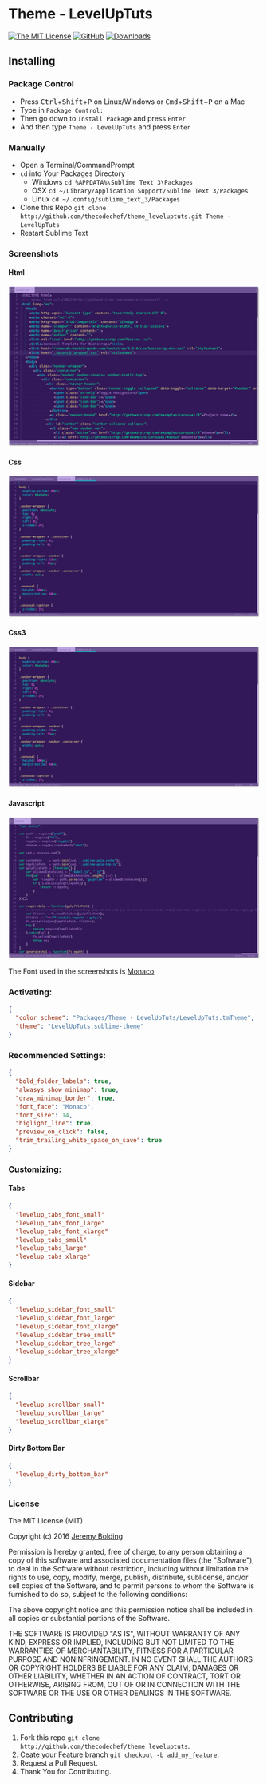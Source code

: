 # Theme - LevelUpTuts
[![The MIT License](https://img.shields.io/badge/license-MIT-orange.svg?style=flat-square)](http://opensource.org/licenses/MIT)
[![GitHub](https://img.shields.io/github/tag/thecodechef/theme_leveluptuts.svg?style=flat-square)](https://github.com/thecodechef/theme_leveluptuts/tags)
[![Downloads](https://img.shields.io/packagecontrol/dt/Theme%20-%20LevelUpTuts.svg)](https://packagecontrol.io/packages/Theme%20-%20LevelUpTuts)
## Installing


### Package Control

  * Press <kbd>Ctrl</kbd>+<kbd>Shift</kbd>+<kbd>P</kbd> on Linux/Windows or <kbd>Cmd</kbd>+<kbd>Shift</kbd>+<kbd>P</kbd> on a Mac
  * Type in `Package Control:`
  * Then go down to `Install Package` and press `Enter`
  * And then type `Theme - LevelUpTuts` and press `Enter`

### Manually

  * Open a Terminal/CommandPrompt
  * `cd` into Your Packages Directory
    * Windows `cd %APPDATA%\Sublime Text 3\Packages`
    * OSX `cd ~/Library/Application Support/Sublime Text 3/Packages`
    * Linux `cd ~/.config/sublime_text_3/Packages`
  * Clone this Repo `git clone http://github.com/thecodechef/theme_leveluptuts.git Theme - LevelUpTuts`
  * Restart Sublime Text

### Screenshots

#### Html
![Screenshot: Html](./screenshots/Html.png)

#### Css
![Screenshot: Html](./screenshots/Css.png)

#### Css3
![Screenshot: Html](./screenshots/Css3.png)

#### Javascript
![Screenshot: Html](./screenshots/Javascript.png)

The Font used in the screenshots is [Monaco](http://github.com/todylu/monaco.ttf)

### Activating:

```json
{
  "color_scheme": "Packages/Theme - LevelUpTuts/LevelUpTuts.tmTheme",
  "theme": "LevelUpTuts.sublime-theme"
}
```
### Recommended Settings:

```json
{
  "bold_folder_labels": true,
  "alwasys_show_minimap": true,
  "draw_minimap_border": true,
  "font_face": "Monaco",
  "font_size": 14,
  "higlight_line": true,
  "preview_on_click": false,
  "trim_trailing_white_space_on_save": true
}
```

### Customizing:


#### Tabs

```json
{
  "levelup_tabs_font_small"
  "levelup_tabs_font_large"
  "levelup_tabs_font_xlarge"
  "levelup_tabs_small"
  "levelup_tabs_large"
  "levelup_tabs_xlarge"
}
```
#### Sidebar

```json
{
  "levelup_sidebar_font_small"
  "levelup_sidebar_font_large"
  "levelup_sidebar_font_xlarge"
  "levelup_sidebar_tree_small"
  "levelup_sidebar_tree_large"
  "levelup_sidebar_tree_xlarge"
}
```

#### Scrollbar
```json
{
  "levelup_scrollbar_small"
  "levelup_scrollbar_large"
  "levelup_scrollbar_xlarge"
}
```

#### Dirty Bottom Bar

```json
{
  "levelup_dirty_bottom_bar"
}
```



### License

The MIT License (MIT)

Copyright (c) 2016 [Jeremy Bolding](http://github.com/thecodechef)

Permission is hereby granted, free of charge, to any person obtaining a copy
of this software and associated documentation files (the "Software"), to deal
in the Software without restriction, including without limitation the rights
to use, copy, modify, merge, publish, distribute, sublicense, and/or sell
copies of the Software, and to permit persons to whom the Software is
furnished to do so, subject to the following conditions:

The above copyright notice and this permission notice shall be included in all
copies or substantial portions of the Software.

THE SOFTWARE IS PROVIDED "AS IS", WITHOUT WARRANTY OF ANY KIND, EXPRESS OR
IMPLIED, INCLUDING BUT NOT LIMITED TO THE WARRANTIES OF MERCHANTABILITY,
FITNESS FOR A PARTICULAR PURPOSE AND NONINFRINGEMENT. IN NO EVENT SHALL THE
AUTHORS OR COPYRIGHT HOLDERS BE LIABLE FOR ANY CLAIM, DAMAGES OR OTHER
LIABILITY, WHETHER IN AN ACTION OF CONTRACT, TORT OR OTHERWISE, ARISING FROM,
OUT OF OR IN CONNECTION WITH THE SOFTWARE OR THE USE OR OTHER DEALINGS IN THE
SOFTWARE.

## Contributing

  1. Fork this repo `git clone http://github.com/thecodechef/theme_leveluptuts`.
  2. Ceate your Feature branch `git checkout -b add_my_feature`.
  3. Request a Pull Request.
  4. Thank You for Contributing.
